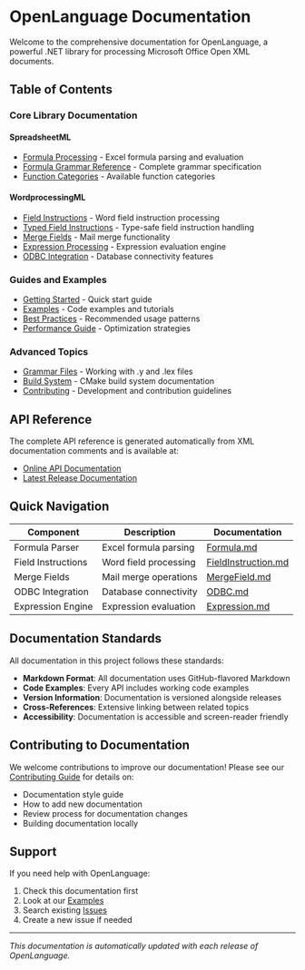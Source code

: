 # OpenLanguage Documentation

Welcome to the comprehensive documentation for OpenLanguage, a powerful .NET library for processing Microsoft Office Open XML documents.

## Table of Contents

### Core Library Documentation

#### SpreadsheetML

- [Formula Processing](./OpenLanguage/SpreadsheetML/Formula/Formula.md) - Excel formula parsing and evaluation
- [Formula Grammar Reference](./OpenLanguage/SpreadsheetML/Formula/Grammar.md) - Complete grammar specification
- [Function Categories](./OpenLanguage/SpreadsheetML/Formula/Functions.md) - Available function categories

#### WordprocessingML

- [Field Instructions](./OpenLanguage/WordprocessingML/FieldInstruction/FieldInstruction.md) - Word field instruction processing
- [Typed Field Instructions](./OpenLanguage/WordprocessingML/FieldInstruction/Typed.md) - Type-safe field instruction handling
- [Merge Fields](./OpenLanguage/WordprocessingML/MergeField/MergeField.md) - Mail merge functionality
- [Expression Processing](./OpenLanguage/WordprocessingML/Expression/Expression.md) - Expression evaluation engine
- [ODBC Integration](./OpenLanguage/WordprocessingML/ODBC/ODBC.md) - Database connectivity features

### Guides and Examples

- [Getting Started](./guides/getting-started.md) - Quick start guide
- [Examples](./examples/) - Code examples and tutorials
- [Best Practices](./guides/best-practices.md) - Recommended usage patterns
- [Performance Guide](./guides/performance.md) - Optimization strategies

### Advanced Topics

- [Grammar Files](./advanced/grammar-files.md) - Working with .y and .lex files
- [Build System](./advanced/build-system.md) - CMake build system documentation
- [Contributing](./advanced/contributing.md) - Development and contribution guidelines

## API Reference

The complete API reference is generated automatically from XML documentation comments and is available at:

- [Online API Documentation](https://amkillam.github.io/OpenLanguage/docs/latest/)
- [Latest Release Documentation](https://amkillam.github.io/OpenLanguage/docs/)

## Quick Navigation

| Component          | Description           | Documentation                                                                               |
| ------------------ | --------------------- | ------------------------------------------------------------------------------------------- |
| Formula Parser     | Excel formula parsing | [Formula.md](./OpenLanguage/SpreadsheetML/Formula/Formula.md)                               |
| Field Instructions | Word field processing | [FieldInstruction.md](./OpenLanguage/WordprocessingML/FieldInstruction/FieldInstruction.md) |
| Merge Fields       | Mail merge operations | [MergeField.md](./OpenLanguage/WordprocessingML/MergeField/MergeField.md)                   |
| ODBC Integration   | Database connectivity | [ODBC.md](./OpenLanguage/WordprocessingML/ODBC/ODBC.md)                                     |
| Expression Engine  | Expression evaluation | [Expression.md](./OpenLanguage/WordprocessingML/Expression/Expression.md)                   |

## Documentation Standards

All documentation in this project follows these standards:

- **Markdown Format**: All documentation uses GitHub-flavored Markdown
- **Code Examples**: Every API includes working code examples
- **Version Information**: Documentation is versioned alongside releases
- **Cross-References**: Extensive linking between related topics
- **Accessibility**: Documentation is accessible and screen-reader friendly

## Contributing to Documentation

We welcome contributions to improve our documentation! Please see our [Contributing Guide](./advanced/contributing.md) for details on:

- Documentation style guide
- How to add new documentation
- Review process for documentation changes
- Building documentation locally

## Support

If you need help with OpenLanguage:

1. Check this documentation first
2. Look at our [Examples](./examples/)
3. Search existing [Issues](https://github.com/amkillam/OpenLanguage/issues)
4. Create a new issue if needed

---

_This documentation is automatically updated with each release of OpenLanguage._
